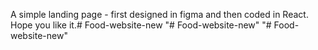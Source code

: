 A simple landing page - first designed in figma and then coded in React. Hope you like it.#   F o o d - w e b s i t e - n e w  
 "# Food-website-new" 
"# Food-website-new" 
